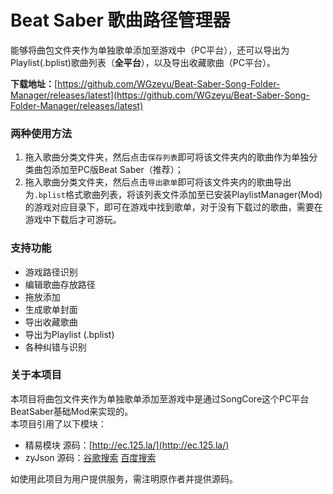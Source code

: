 
# Beat Saber 歌曲路径管理器
能够将曲包文件夹作为单独歌单添加至游戏中（PC平台），还可以导出为Playlist(.bplist)歌曲列表（**全平台**），以及导出收藏歌曲（PC平台）。

**下载地址：**[https://github.com/WGzeyu/Beat-Saber-Song-Folder-Manager/releases/latest](https://github.com/WGzeyu/Beat-Saber-Song-Folder-Manager/releases/latest)

### 两种使用方法
1. 拖入歌曲分类文件夹，然后点击`保存列表`即可将该文件夹内的歌曲作为单独分类曲包添加至PC版Beat Saber（推荐）；
2. 拖入歌曲分类文件夹，然后点击`导出歌单`即可将该文件夹内的歌曲导出为`.bplist`格式歌曲列表，将该列表文件添加至已安装PlaylistManager(Mod)的游戏对应目录下，即可在游戏中找到歌单，对于没有下载过的歌曲，需要在游戏中下载后才可游玩。

### 支持功能
* 游戏路径识别
* 编辑歌曲存放路径
* 拖放添加
* 生成歌单封面
* 导出收藏歌曲
* 导出为Playlist (.bplist)
* 各种纠错与识别

### 关于本项目
本项目将曲包文件夹作为单独歌单添加至游戏中是通过SongCore这个PC平台BeatSaber基础Mod来实现的。  
本项目引用了以下模块：  
* 精易模块 源码：[http://ec.125.la/](http://ec.125.la/)
* zyJson 源码：[谷歌搜索](https://www.google.com/search?q=%E6%98%93%E8%AF%AD%E8%A8%80+zyjson) [百度搜索](https://www.baidu.com/s?wd=%E6%98%93%E8%AF%AD%E8%A8%80%20zyjson)

如使用此项目为用户提供服务，需注明原作者并提供源码。
